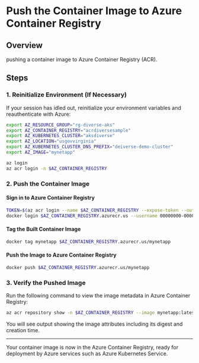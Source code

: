 
# Push the Container Image to Azure Container Registry

## Overview
pushing a container image to Azure Container Registry (ACR).


## Steps

### 1. Reinitialize Environment (If Necessary)

If your session has idled out, reinitialize your environment variables and reauthenticate with Azure:
```bash
export AZ_RESOURCE_GROUP="rg-diverse-aks"
export AZ_CONTAINER_REGISTRY="acrdiversesample"
export AZ_KUBERNETES_CLUSTER="aksdiverse"
export AZ_LOCATION="usgovvirginia"
export AZ_KUBERNETES_CLUSTER_DNS_PREFIX="deiverse-demo-cluster"
export AZ_IMAGE="mynetapp"

az login
az acr login -n $AZ_CONTAINER_REGISTRY
```

### 2. Push the Container Image
#### Sign in to Azure Container Registry
```bash
TOKEN=$(az acr login --name $AZ_CONTAINER_REGISTRY --expose-token --output tsv --query accessToken)
docker login $AZ_CONTAINER_REGISTRY.azurecr.us --username 00000000-0000-0000-0000-000000000000 --password-stdin <<< $TOKEN
```

#### Tag the Built Container Image
```bash
docker tag mynetapp $AZ_CONTAINER_REGISTRY.azurecr.us/mynetapp
```

#### Push the Image to Azure Container Registry
```bash
docker push $AZ_CONTAINER_REGISTRY.azurecr.us/mynetapp
```

### 3. Verify the Pushed Image
Run the following command to view the image metadata in Azure Container Registry:
```bash
az acr repository show -n $AZ_CONTAINER_REGISTRY --image mynetapp:latest
```

You will see output showing the image attributes including its digest and creation time.

---

Your container image is now in the Azure Container Registry, ready for deployment by Azure services such as Azure Kubernetes Service.

